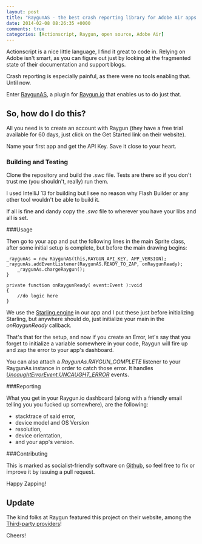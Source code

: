 ```yaml
---
layout: post
title: "RaygunAS - the best crash reporting library for Adobe Air apps in the 'Verse"
date: 2014-02-08 08:26:35 +0000
comments: true
categories: [Actionscript, Raygun, open source, Adobe Air]
---
```


Actionscript is a nice little language, I find it great to code in. Relying on Adobe isn't smart, as you can figure out just by looking at the fragmented state of their documentation and support blogs. 

Crash reporting is especially painful, as there were no tools enabling that. Until now.

Enter [RaygunAS](https://github.com/DigitalInnovation/raygunAS), a plugin for [Raygun.io](www.raygun.io) that enables us to do just that.
 

So, how do I do this?
---------------------

All you need is to create an account with Raygun (they have a free trial available for 60 days, just click on the Get Started link on their website).

Name your first app and get the API Key. Save it close to your heart.


### Building and Testing

Clone the repository and build the *.swc* file. 
Tests are there so if you don't trust me (you shouldn't, really) run them.
  
I used IntelliJ 13 for building but I see no reason why Flash Builder or any other tool wouldn't be able to build it. 
  
If all is fine and dandy copy the *.swc* file to wherever you have your libs and all is set.


###Usage

Then go to your app and put the following lines in the main Sprite class, after some initial setup is complete, but before the main drawing begins: 

 	_raygunAs = new RaygunAS(this,RAYGUN_API_KEY, APP_VERSION);
 	_raygunAs.addEventListener(RaygunAS.READY_TO_ZAP, onRaygunReady);
        _raygunAs.chargeRaygun();
    }

    private function onRaygunReady( event:Event ):void
    {
        //do logic here
    }
    
 We use the [Starling engine](http://gamua.com/starling/) in our app and I put these just before initializing Starling, but anywhere should do, just initialize your main in the *onRaygunReady* callback. 
 
That's that for the setup, and now if you create an Error, let's say that you forget to initialize a variable somewhere in your code, Raygun will fire up and zap the error to your app's dashboard.

You can also attach a *RaygunAs.RAYGUN_COMPLETE* listener to your RaygunAs instance in order to catch those error. 
It handles [*UncaughtErrorEvent.UNCAUGHT_ERROR*](http://help.adobe.com/en_US/FlashPlatform/reference/actionscript/3/flash/events/UncaughtErrorEvent.html) events.

###Reporting

What you get in your Raygun.io dashboard (along with a friendly email telling you you fucked up somewhere), are the following:

 - stacktrace of said error,
 - device model and OS Version 
 - resolution,
 - device orientation, 
 - and your app's version. 
 
 
###Contributing

This is marked as socialist-friendly software on [Github](https://github.com/DigitalInnovation/raygunAS), so feel free to fix or improve it by issuing a pull request.

Happy Zapping!


Update
------

The kind folks at Raygun featured this project on their website, among the [Third-party providers](http://raygun.io/raygun-providers/)!

Cheers! 
    
 




